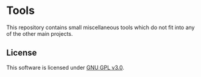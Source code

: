 # Tools

This repository contains small miscellaneous tools which do not fit
into any of the other main projects.

## License

This software is licensed under [GNU GPL v3.0](./LICENSE).
